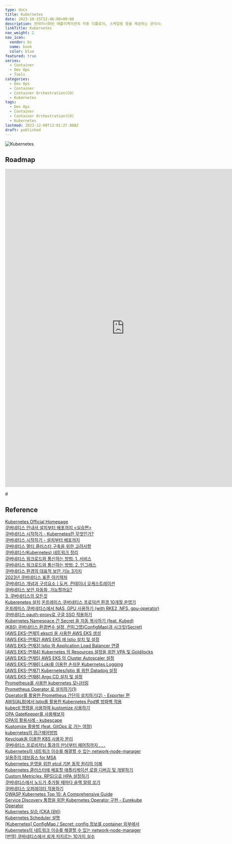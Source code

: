 ```yaml
---
type: docs
title: Kubernetes
date: 2023-10-15T12:46:00+09:00
description: 컨테이너화된 애플리케이션의 자동 디플로이, 스케일링 등을 제공하는 관리시스템으로, 오픈 소스 기반
linkTitle: Kubernetes
nav_weight: 2
nav_icon:
  vendor: bs
  name: book
  color: blue
featured: true
series:
  - Container
  - Dev Ops
  - Tools
categories:
  - Dev Ops
  - Container
  - Container Orchestration(CO)
  - Kubernetes
tags:
  - Dev Ops
  - Container
  - Container Orchestration(CO)
  - Kubernetes
lastmod: 2023-12-08T13:01:27.088Z
draft: published
---
```


![Kubernetes](/dev-ops/kubernetes.png#center "https://kubernetes.io/ko/docs/concepts/overview/components/")

## Roadmap

<p align="center">
<iframe width="768" height="1024" src="https://roadmap.sh/kubernetes?s=652b754df43a58c923ce9d26" frameborder="0" allow="accelerometer; autoplay; encrypted-media; gyroscope; picture-in-picture" allowfullscreen></iframe>
</p>#

## Reference

[Kubernetes Official Homepage](https://kubernetes.io/)  
[쿠버네티스 안내서 설치부터 배포까지 <실습편>](https://subicura.com/k8s/?utm_source=subicura.com&utm_medium=banner&utm_campaign=blog)  
[쿠버네티스 시작하기 - Kubernetes란 무엇인가?](https://subicura.com/2019/05/19/kubernetes-basic-1.html)  
[쿠버네티스 시작하기 - 설치부터 배포까지](https://subicura.com/2020/12/13/kubernetes-basic-2.html)  
[쿠버네티스 멀티 클러스터 구축을 위한 고려사항](https://www.samsungsds.com/kr/insights/kubernetes_multi_cluster.html)  
[쿠버네티스(Kubernetes) 네트워크 정리](https://yozm.wishket.com/magazine/detail/2251/)  
[쿠버네티스 워크로드와 통신하는 방법: 1. 서비스](https://yozm.wishket.com/magazine/detail/1909/)  
[쿠버네티스 워크로드와 통신하는 방법: 2. 인그레스](https://yozm.wishket.com/magazine/detail/1916/)  
[쿠버네티스 환경의 대표적 보안 기능 3가지](https://yozm.wishket.com/magazine/detail/1953/)  
[2023년 쿠버네티스 표준 아키텍처](https://yozm.wishket.com/magazine/detail/1998/)  
[쿠버네티스 개념과 구성요소ㅣ도커, 컨테이너 오케스트레이션](https://www.codestates.com/blog/content/%EC%BF%A0%EB%B2%84%EB%84%A4%ED%8B%B0%EC%8A%A4)  
[쿠버네티스 보안 자동화, 가능할까요?](https://www.samsungsds.com/kr/insights/kubernetes_security_automation.html)  
[3. 쿠버네티스의 모든것](https://tommypagy.tistory.com/category/3.%20%EC%BF%A0%EB%B2%84%EB%84%A4%ED%8B%B0%EC%8A%A4%EC%9D%98%20%EB%AA%A8%EB%93%A0%EA%B2%83)  
[Kuberenetes 설치](https://kh-guard.tistory.com/category/Kubernetes/Kuberenetes%20%EC%84%A4%EC%B9%98)
[온프레미스 쿠버네티스 프로덕션 환경 10개월 운영기](https://blog.doctor-cha.com/on-premise-kubernetes-production-environment-10-month-operation-review)  
[온프레미스 쿠버네티스에서 NAS, GPU 사용하기 (with RKE2, NFS, gpu-operator)](https://blog.doctor-cha.com/using-nas-gpu-on-premise-kubernetes)  
[쿠버네티스 oauth-proxy로 구글 SSO 적용하기](https://blog.doctor-cha.com/google-sso-with-kubernetes-oauth-proxy)  
[Kubernetes Namespace 간 Secret 을 자동 복사하기 (feat. Kubed)](https://devocean.sk.com/search/techBoardDetail.do?ID=163434&boardType=)  
[(K8S) 쿠버네티스 환경변수 설정, 컨피그맵(ConfigMap)과 시크릿(Secret)](https://zerojsh00.github.io/posts/Configure-Environment-Variables/)  
[[AWS EKS-연재1] eksctl 을 사용한 AWS EKS 생성](https://devocean.sk.com/blog/techBoardDetail.do?ID=163654)  
[[AWS EKS-연재2] AWS EKS 에 Istio 설치 및 설정](https://devocean.sk.com/blog/techBoardDetail.do?ID=163655)  
[[AWS EKS-연재3] Istio 와 Application Load Balancer 연결](https://devocean.sk.com/blog/techBoardDetail.do?ID=163656)  
[[AWS EKS-연재4] Kubernetes 의 Resources 설정을 위한 VPA 및 Goldilocks](https://devocean.sk.com/search/techBoardDetail.do?ID=163657)  
[[AWS EKS-연재5] AWS EKS 의 Cluster Autoscaler 설정](https://devocean.sk.com/search/techBoardDetail.do?ID=163658)  
[[AWS EKS-연재6] Loki를 이용한 손쉬운 Kubernetes Logging](https://devocean.sk.com/experts/techBoardDetail.do?ID=163659&boardType=experts&page=&searchData=&subIndex=&idList=)  
[[AWS EKS-연재7] Kubernetes/Istio 를 위한 Datadog 설정](https://devocean.sk.com/experts/techBoardDetail.do?ID=163660&boardType=experts)  
[[AWS EKS-연재8] Argo CD 설치 및 설정](https://devocean.sk.com/experts/techBoardDetail.do?ID=163661&boardType=experts&page=&searchData=&subIndex=&idList=)  
[Prometheus를 사용한 kubernetes 모니터링](https://devocean.sk.com/blog/techBoardDetail.do?ID=163447&boardType=techBlog)  
[Prometheus Operator 로 설치하기(1)](https://devocean.sk.com/blog/techBoardDetail.do?ID=163168&boardType=techBlog)  
[Operator를 활용한 Prometheus 간단히 설치하기(2) - Exporter 편](https://devocean.sk.com/blog/techBoardDetail.do?ID=163266&boardType=techBlog)  
[AWS(ALB)에서 Istio를 활용한 Kubernetes Pod별 방화벽 적용](https://devocean.sk.com/blog/techBoardDetail.do?ID=164716&boardType=techBlog)  
[kubectl 명령을 사용하여 kustomize 사용하기](https://devocean.sk.com/blog/techBoardDetail.do?ID=164526&boardType=techBlog)  
[OPA GateKeeper를 사용해보자](https://devocean.sk.com/search/techBoardDetail.do?ID=164004&boardType=)  
[OPA의 활용사례 - kubescape](https://devocean.sk.com/search/techBoardDetail.do?ID=164199&boardType=)  
[Kustomize 활용법 (feat. GitOps 로 가는 여정)](https://devocean.sk.com/search/techBoardDetail.do?ID=164522&boardType=)  
[kubernetes의 접근제어방법](https://devocean.sk.com/search/techBoardDetail.do?ID=163941&boardType=)  
[Keycloak을 이용한 K8S 사용자 분리](https://seungjuitmemo.tistory.com/299)  
[쿠버네티스 프로비저닝 툴과의 만남부터 헤어짐까지 . . .](https://tech.kakao.com/2023/02/10/making-of-kubernetes-provisioning-tool/)  
[Kubernetes의 네트워크 이슈를 해결할 수 있는 network-node-manager](https://tech.kakao.com/2021/03/03/network-node-manager/)  
[실용주의 데브옵스 for MSA](https://tech.kakao.com/2021/07/16/devops-for-msa/)  
[Kubernetes 운영을 위한 etcd 기본 동작 원리의 이해](https://tech.kakao.com/2021/12/20/kubernetes-etcd/)  
[Kubernetes 클러스터에 배포할 애플리케이션 로컬 디버깅 및 개발하기](https://meetup.nhncloud.com/posts/364)  
[Custom Metric(ex. RPS)으로 HPA 설정하기](https://tech.scatterlab.co.kr/kubernetes-hpa-custom-metric/)  
[쿠버네티스에서 노드가 추가될 때마다 슬랙 알람 쏘기](https://tech.scatterlab.co.kr/kubernetes-event-alarm/)  
[쿠버네티스 오퍼레이터 적용하기](https://dev.gmarket.com/65)  
[OWASP Kubernetes Top 10: A Comprehensive Guide](https://medium.com/@seifeddinerajhi/owasp-kubernetes-top-10-a-comprehensive-guide-f03af6fd66ed)  
[Service Discovery 통합을 위한 Kubernetes Operator 구현 - Eurekube Operator](https://11st-tech.github.io/2022/07/20/eurekube-operator/)  
[Kubernetes 실습 (CKA 대비)](https://blog.psnote.co.kr/222)  
[Kubernetes Scheduler 설명](https://devocean.sk.com/experts/techBoardDetail.do?ID=163909&boardType=experts)  
[[Kubernetes] ConfigMap / Secret: config 정보를 container 외부에서](https://ooeunz.tistory.com/128)  
[Kubernetes의 네트워크 이슈를 해결할 수 있는 network-node-manager](https://tech.kakao.com/2021/03/03/network-node-manager/)  
[[번역] 쿠버네티스에서 쉽게 저지르는 10가지 실수](https://coffeewhale.com/kubernetes/mistake/2020/11/29/mistake-10/?utm_source=gaerae.com&utm_campaign=%EA%B0%9C%EB%B0%9C%EC%9E%90%EC%8A%A4%EB%9F%BD%EB%8B%A4)
